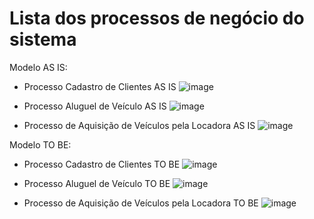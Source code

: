 # Lista dos processos de negócio do sistema

Modelo AS IS:
- Processo Cadastro de Clientes AS IS
![image](https://github.com/ICEI-PUC-Minas-PMV-SI/pmv-si-2023-2-pe2-t1-dora-veiculos/assets/127332121/e91c5e9f-5d11-4006-86fb-9af55238b705)

- Processo Aluguel de Veículo AS IS
![image](https://github.com/ICEI-PUC-Minas-PMV-SI/pmv-si-2023-2-pe2-t1-dora-veiculos/assets/127332121/f34829bc-85de-4ba3-99a6-524d254826a6)

- Processo de Aquisição de Veículos pela Locadora AS IS
![image](https://github.com/ICEI-PUC-Minas-PMV-SI/pmv-si-2023-2-pe2-t1-dora-veiculos/assets/127332121/83e12dcf-935c-4f88-bc7a-50c60e40c4d4)

Modelo TO BE:
- Processo Cadastro de Clientes TO BE
  ![image](https://github.com/ICEI-PUC-Minas-PMV-SI/pmv-si-2023-2-pe2-t1-dora-veiculos/assets/127332121/176b1f3c-3d72-4596-ad62-c54a0c14e3a4)

- Processo Aluguel de Veículo TO BE
  ![image](https://github.com/ICEI-PUC-Minas-PMV-SI/pmv-si-2023-2-pe2-t1-dora-veiculos/assets/127332121/9b25f642-5f00-404f-ba49-bc80f19adfef)
  
- Processo de Aquisição de Veículos pela Locadora TO BE
  ![image](https://github.com/ICEI-PUC-Minas-PMV-SI/pmv-si-2023-2-pe2-t1-dora-veiculos/assets/127332121/76774ccf-2143-4696-a55c-558a278c2af0)



